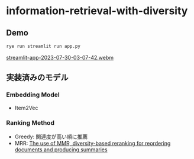 # information-retrieval-with-diversity

## Demo

```bash
rye run streamlit run app.py
```
[streamlit-app-2023-07-30-03-07-42.webm](https://github.com/tubo213/information-retrieval-with-diversity/assets/74698040/b5812f81-f584-4087-85cf-b7cc62c3c5cc)




## 実装済みのモデル

### Embedding Model
- Item2Vec

### Ranking Method
- Greedy: 関連度が高い順に推薦
- MRR: [The use of MMR, diversity-based reranking for reordering documents and producing summaries](https://dl.acm.org/doi/10.1145/290941.291025)
